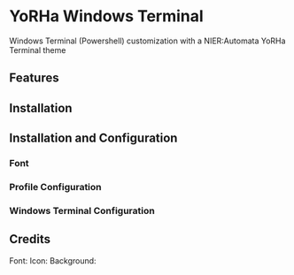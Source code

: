 # YoRHa Windows Terminal
Windows Terminal (Powershell) customization with a NIER:Automata YoRHa Terminal theme

## Features

## Installation

## Installation and Configuration

### Font

### Profile Configuration

### Windows Terminal Configuration

## Credits

Font:
Icon:
Background:
